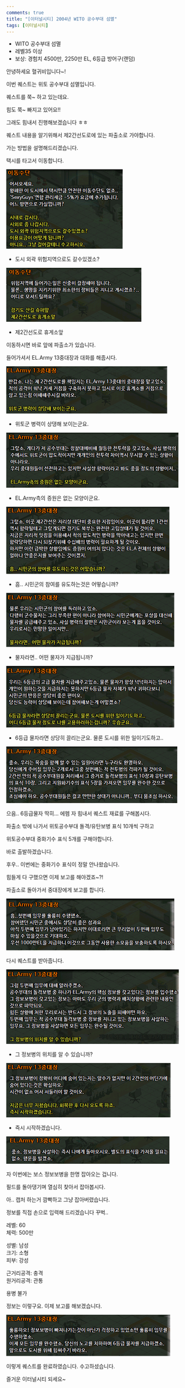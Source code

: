 ```yaml
---
comments: true
title: "[이터널시티] 2004년 WITO 공수부대 섬멸"
tags: [이터널시티]
---
```


- WITO 공수부대 섬멸
- 레벨35 이상
- 보상: 경험치 4500만, 2250만 EL, 6등급 방어구(랜덤)

안녕하세요 혈귀비입니다~!

이번 퀘스트는 위토 공수부대 섬멸입니다.

퀘스트를 쭉~ 하고 있는데요.

힘도 쭉~ 빠지고 있어요!!

그래도 힘내서 진행해보겠습니다 ㅎㅎ

퀘스트 내용을 알기위해서 제2간선도로에 있는 파출소로 가야합니다.

가는 방법을 설명해드리겠습니다.

택시를 타고서 이동합니다.

![eternalcity](/assets/image/eternalcity/2004/001.PNG)

- 도시 외곽 위험지역으로도 갈수있겠소?

![eternalcity](/assets/image/eternalcity/2004/030.PNG)

- 제2간선도로 휴게소앞

이동하시면 바로 앞에 파출소가 있습니다.

들어가셔서 EL.Army 13중대장과 대화를 해줍시다.

![eternalcity](/assets/image/eternalcity/2004/031.PNG)

- 위토군 병력이 상댕해 보이는군요.

![eternalcity](/assets/image/eternalcity/2004/032.PNG)

- EL.Army측의 증원은 없는 모양이군요.

![eternalcity](/assets/image/eternalcity/2004/033.PNG)

- 흠.. 시민군의 참여를 유도하는것은 어떻습니까?

![eternalcity](/assets/image/eternalcity/2004/034.PNG)

- 물자라면.. 어떤 물자가 지급됩니까?

![eternalcity](/assets/image/eternalcity/2004/035.PNG)

- 6등급 물자라면 상당히 끌리는군요. 물론 도시를 위한 일이기도하고..

![eternalcity](/assets/image/eternalcity/2004/036.PNG)

으음.. 6등급물자 딱히... 에헴 자 힘내서 퀘스트 재료를 구해봅시다.

파출소 밖에 나가서 위토공수부대 돌격/유탄보병 표식 10개씩 구하고

위토공수부대 중화기수 표식 5개를 구해야합니다.

바로 출발하겠습니다.

후우.. 이번에는 중화기수 표식이 정말 안나왔습니다.

힘들게 다 구했으면 이제 보고를 해야겠죠~?!

파출소로 돌아가서 중대장에게 보고를 합니다.

![eternalcity](/assets/image/eternalcity/2004/037.PNG)

다시 퀘스트를 받아줍니다.

![eternalcity](/assets/image/eternalcity/2004/038.PNG)

- 그 정보병의 위치를 알 수 있습니까?

![eternalcity](/assets/image/eternalcity/2004/039.PNG)

- 즉시 시작하겠습니다.

![eternalcity](/assets/image/eternalcity/2004/040.PNG)

자 이번에는 보스 정보보병을 한명 잡아오는 겁니다.

필드를 돌아댕기며 열심히 찾아서 잡아봅시다.

아.. 캡처 하는거 깜빡하고 그냥 잡아버렸습니다.

정보를 직접 손으로 입력해 드리겠습니다 꾸벅..

레벨: 60  
체력: 500만

성별: 남성  
크기: 소형  
피부: 강성

근거리공격: 충격  
원거리공격: 관통

용병 불가

정보는 이렇구요. 이제 보고를 해보겠습니다.

![eternalcity](/assets/image/eternalcity/2004/041.PNG)

이렇게 퀘스트를 완료하였습니다. 수고하셨습니다.

즐거운 이터널시티 되세요~
